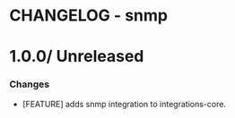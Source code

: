 # CHANGELOG - snmp

1.0.0/ Unreleased
==================

### Changes

* [FEATURE] adds snmp integration to integrations-core.

